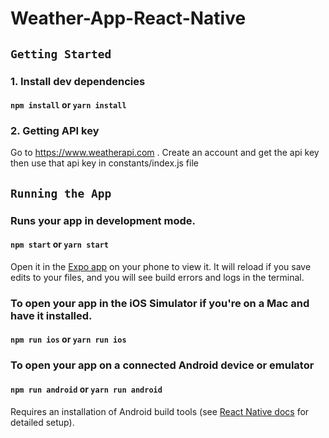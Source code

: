 # Weather-App-React-Native

## `Getting Started`

### 1. Install dev dependencies

#### `npm install` or `yarn install`

### 2. Getting API key 

Go to https://www.weatherapi.com . Create an account and get the api key then use that api key in constants/index.js file
<br />

## `Running the App`

### Runs your app in development mode.

#### `npm start` or `yarn start`

Open it in the [Expo app](https://expo.io) on your phone to view it. It will reload if you save edits to your files, and you will see build errors and logs in the terminal.


### To open your app in the iOS Simulator if you're on a Mac and have it installed.
#### `npm run ios` or `yarn run ios`

### To open your app on a connected Android device or emulator
#### `npm run android` or `yarn run android`

Requires an installation of Android build tools (see [React Native docs](https://facebook.github.io/react-native/docs/getting-started.html) for detailed setup).

<br />


